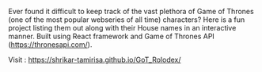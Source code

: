 Ever found it difficult to keep track of the vast plethora of Game of Thrones (one of the most popular webseries of all time) characters? 
Here is a fun project listing them out along with their House names in an interactive manner.
Built using React framework and Game of Thrones API (https://thronesapi.com/).

Visit : https://shrikar-tamirisa.github.io/GoT_Rolodex/
